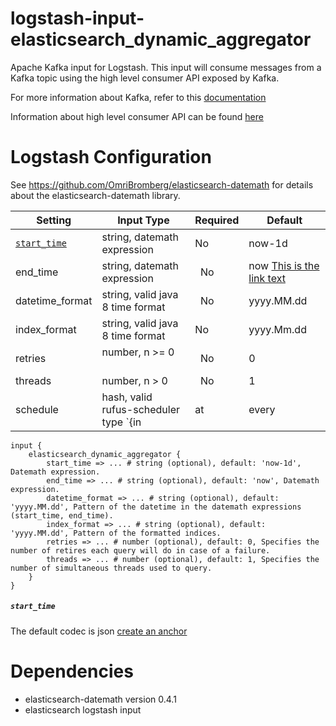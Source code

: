 logstash-input-elasticsearch_dynamic_aggregator
====================

Apache Kafka input for Logstash. This input will consume messages from a Kafka topic using the high level consumer API exposed by Kafka. 

For more information about Kafka, refer to this [documentation](http://kafka.apache.org/documentation.html) 

Information about high level consumer API can be found [here](http://kafka.apache.org/documentation.html#highlevelconsumerapi)

Logstash Configuration
====================

See https://github.com/OmriBromberg/elasticsearch-datemath for details about the elasticsearch-datemath library.

| Setting       | Input Type    | Required | Default |
| ------------- | ------------- | -------- | ------- |
| [`start_time`](#start_time)    | string, datemath expression        | No       |  now-1d |
| end_time      | string, datemath expression |   No    |  now    [This is the link text](#headin)|
| datetime_format | string, valid java 8 time format     |    No   | yyyy.MM.dd|
| index_format   | string, valid java 8 time format        | No       |  yyyy.Mm.dd |
| retries      | number, n >= 0      |   No    |  0    |
| threads | number, n > 0     |    No   | 1|
| schedule    | hash, valid rufus-scheduler type `{in|at|every|cron => x}`       | Yes       |   |


    input {
        elasticsearch_dynamic_aggregator {
            start_time => ... # string (optional), default: 'now-1d', Datemath expression.
            end_time => ... # string (optional), default: 'now', Datemath expression.
            datetime_format => ... # string (optional), default: 'yyyy.MM.dd', Pattern of the datetime in the datemath expressions (start_time, end_time).
            index_format => ... # string (optional), default: 'yyyy.MM.dd', Pattern of the formatted indices.
            retries => ... # number (optional), default: 0, Specifies the number of retires each query will do in case of a failure.
            threads => ... # number (optional), default: 1, Specifies the number of simultaneous threads used to query.
        }
    }
##### `start_time`
The default codec is json 
[create an anchor](#Dependencies)

Dependencies
====================

* elasticsearch-datemath version 0.4.1
* elasticsearch logstash input

